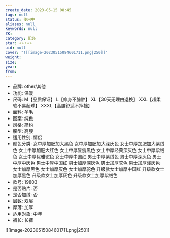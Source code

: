 ```yaml
---
create_date: 2023-05-15 08:45
tags: null
status: 使用中
aliases: null
keywords: null
ZK: 
category: 配饰
star: ⭐⭐⭐⭐⭐
uid: null
cover: "![[image-20230515084601711.png|250]]"
weight: 
size: 
year: 
from: 
---
```


-   品牌: other/其他
-   功能: 保暖
-   尺码: M【品质保证】 L【修身不臃肿】 XL【30天无理由退换】 XXL【超柔软不易起球】 XXXL【高腰舒适不掉裆】
-   面料: 羊毛
-   图案: 纯色
-   风格: 简约
-   腰型: 高腰
-   适用性别: 情侣
-   颜色分类: 女中厚加肥加大黑色 女中厚加肥加大深灰色 女士中厚加肥加大紫绒色 女士中厚加肥大红色 女士中厚显瘦黑色 女士中厚经典深灰色 女士中厚紫绒色 女士中厚优雅驼色 女士中厚中国红 男士中厚紫绒色 男士中厚深灰色 男士中厚中灰色 男士中厚中国红 男士加厚深灰色 男士加厚驼色 男士加厚浅灰色 女士加厚黑色 女士加厚灰色 女士加厚驼色 升级款女士加厚中国红 升级款女士加厚黑色 升级款女士加厚灰色 升级款女士加厚紫绒色
-   款号: 19803
-   是否贴片: 否
-   是否加绒: 否
-   层数: 双层
-   厚薄: 加厚
-   适用对象: 中年
-   裤长: 长裤


![[image-20230515084601711.png|250]]

